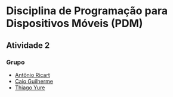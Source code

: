 # Disciplina de Programação para Dispositivos Móveis (PDM)
## Atividade 2

### Grupo
 - [Antônio Ricart](https://github.com/ARJOM)
 - [Caio Guilherme](https://github.com/caioguilherme10)
 - [Thiago Yure](https://github.com/ThiagoYure)